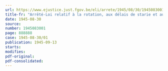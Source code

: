 ```yaml
---
url: https://www.ejustice.just.fgov.be/eli/arrete/1945/08/30/1945083001/justel
title-fr: "Arrêté-Loi relatif à la rotation, aux délais de starie et aux surestaries en matière de navigation intérieure"
date: 1945-08-30
source:
number: 1945083001
page: 888888
case: 1945-08-30/01
publication: 1945-09-13
starts:
modifies:
pdf-original:
pdf-consolidated:
---
```


